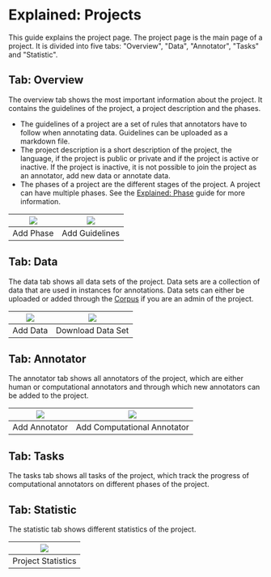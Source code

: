 

# Explained: Projects

This guide explains the project page. The project page is the main page of a project. It is divided into five tabs: "Overview", "Data", "Annotator", "Tasks" and "Statistic".
 
## Tab: Overview

The overview tab shows the most important information about the project. It contains the guidelines of the project, a project description and the phases.

- The guidelines of a project are a set of rules that annotators have to follow when annotating data. Guidelines can be uploaded as a markdown file.
- The project description is a short description of the project, the language, if the project is public or private and if the project is active or inactive. If the project is inactive, it is not possible to join the project as an annotator, add new data or annotate data.
- The phases of a project are the different stages of the project. A project can have multiple phases. See the [Explained: Phase](/datasets/guide/explained-phase) guide for more information.

| ![](/datasets/guide/add-phase.gif) | ![](/gif/guide/add-guidelines.gif) | 
| :---------------------------: | :--------------------------------: |
|           Add Phase           |           Add Guidelines           |

## Tab: Data

The data tab shows all data sets of the project. Data sets are a collection of data that are used in instances for annotations. Data sets can either be uploaded or added through the [Corpus](/corpus) if you are an admin of the project.

| ![](/gif/guide/add-data.gif) | ![](/gif/guide/download-data.gif) |
| :--------------------------: | :-------------------------------: |
|          Add Data           |         Download Data Set         |

## Tab: Annotator

The annotator tab shows all annotators of the project, which are either human or computational annotators and through which new annotators can be added to the project.

| ![](/gif/guide/add-annotator.gif) | ![](/gif/guide/com-add.gif) |
| :-------------------------------: | :------------------------------------: |
|          Add Annotator           |         Add Computational Annotator         |

## Tab: Tasks

The tasks tab shows all tasks of the project, which track the progress of computational annotators on different phases of the project.

## Tab: Statistic

The statistic tab shows different statistics of the project.

| ![](/gif/guide/project-statistics.gif) |
| :------------------------------------: |
|           Project Statistics           |